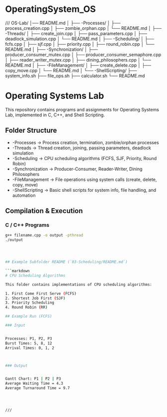 # OperatingSystem_OS
///
OS-Lab/
│── README.md
│
├── -Processes/
│   ├── process_creation.cpp
│   ├── zombie_orphan.cpp
│   └── README.md
│
├── -Threads/
│   ├── create_join.cpp
│   ├── pass_parameters.cpp
│   ├── deadlock_simulation.cpp
│   └── README.md
│
├── -Scheduling/
│   ├── fcfs.cpp
│   ├── sjf.cpp
│   ├── priority.cpp
│   ├── round_robin.cpp
│   └── README.md
│
├── -Synchronization/
│   ├── producer_consumer_mutex.cpp
│   ├── producer_consumer_semaphore.cpp
│   ├── reader_writer_mutex.cpp
│   ├── dining_philosophers.cpp
│   └── README.md
│
├── -FileManagement/
│   ├── create_delete.cpp
│   ├── copy_move.cpp
│   └── README.md
│
└── -ShellScripting/
    ├── system_info.sh
    ├── file_ops.sh
    ├── calculator.sh
    └── README.md

# Operating Systems Lab

This repository contains programs and assignments for Operating Systems Lab, implemented in C, C++, and Shell Scripting.

## Folder Structure

- -Processes → Process creation, termination, zombie/orphan processes  
- -Threads → Thread creation, joining, passing parameters, deadlock simulation  
- -Scheduling → CPU scheduling algorithms (FCFS, SJF, Priority, Round Robin)  
- -Synchronization → Producer-Consumer, Reader-Writer, Dining Philosophers  
- -FileManagement → File operations using system calls (create, delete, copy, move)  
- -ShellScripting → Basic shell scripts for system info, file handling, and automation  

## Compilation & Execution

### C / C++ Programs
```bash
g++ filename.cpp -o output -pthread
./output




## Example Subfolder README (`03-Scheduling/README.md`)

```markdown
# CPU Scheduling Algorithms

This folder contains implementations of CPU scheduling algorithms:

1. First Come First Serve (FCFS)
2. Shortest Job First (SJF)
3. Priority Scheduling
4. Round Robin (RR)

## Example Run (FCFS)

### Input


Processes: P1, P2, P3
Burst Times: 5, 8, 12
Arrival Times: 0, 1, 2



### Output


Gantt Chart: P1 | P2 | P3
Average Waiting Time = 4.3
Average Turnaround Time = 9.7




///
